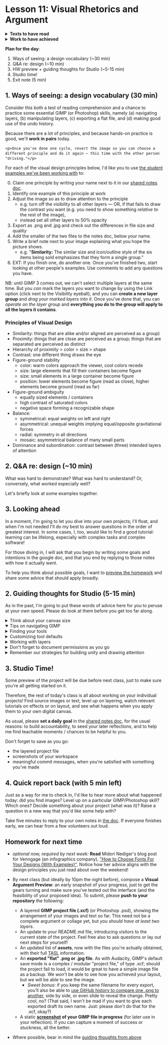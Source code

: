 
# Lesson 11: Visual Rhetorics and Argument

<section class="prereqs">
    <details><summary><strong>Texts to have read</strong></summary>
    <ul>
        <li><a href="https://www.smashingmagazine.com/2016/05/improve-your-designs-with-principles-similarity-proximity-part-1/">Improve Your Designs With The Principles Of Similarity And Proximity (Part 1)</a>, by Jon Hensley</li>
        <li><a href="https://www.smashingmagazine.com/2016/05/improve-your-designs-with-the-principles-of-closure-and-figure-ground-part-2/">Improve Your Designs With The Principles Of Closure And Figure-Ground (Part 2)</a>, by Jon Hensley</li>
        <li><a href="https://www.smashingmagazine.com/2015/06/design-principles-compositional-balance-symmetry-asymmetry/">Design Principles: Compositional, Symmetrical And Asymmetrical Balance</a>, by Steven Bradley</li>
        <li><a href="https://www.smashingmagazine.com/2015/02/design-principles-dominance-focal-points-hierarchy/">Design Principles: Dominance, Focal Points And Hierarchy</a>, by Steven Bradley</li>
    </ul>
    </details>
    <details><summary><strong>Work to have achieved</strong></summary>
        <ul>
            <li><strong>Write</strong> a <a href="{{site.github.issues_url}}">visual argument proposal</a></li>
        </ul>
    </details>
</section>


**Plan for the day**:

1. Ways of seeing: a design vocabulary (~30 min)
2. Q&A re: design (~10 min)
3. HW preview + guiding thoughts for Studio (~5-15 min)
4. Studio time!
5. Exit note (5 min)



## 1. Ways of seeing: a design vocabulary (30 min)

Consider this both a test of reading comprehension and a chance to practice some essential GIMP (or Photoshop) skills, namely (a) navigating layers, (b) manipulating layers, (c) exporting a flat file, and (d) making good use of the undo history.

<div class="alert alert-success">
    <p>Because there are a lot of principles, and because hands-on practice is good, we'll <strong>work in pairs</strong> today.</p>

    <p>Once you've done one cycle, revert the image so you can choose a different principle and do it again – this time with the other person "driving."</p>
</div>

For each of the visual design principles below, I'd like you to use [the student examples we've been working with](lesson-10#2b-from-flat-to-layered) to:

0. Claim one principle by writing your name next to it in our [shared notes doc](https://bit.ly/cdm{{site.course.slugterm}}-notes).
1. Identify one example of this principle at work
2. Adjust the image so as to draw attention to the principle
    * e.g. turn off the visibility to all other layers — OR, if that fails to draw the contrast you want (e.g. you need to show something _relative to_ the rest of the image),
    * instead set all other layers to 50% opacity
3. Export as .png and .jpg and check out the differences in file size and quality
4. Add the smaller of the two files to the notes doc, below your name.
5. Write a brief note next to your image explaining what you hope the picture shows.
    * e.g. "<strong>Similarity:</strong> The similar size and icon/outline style of the six items being sold emphasizes that they form a single group."
6. EXT: If you finish one, do another one. Once you've finished two, start looking at other people's examples. Use comments to add any questions you have.

<div class="alert alert-info">NB: until GIMP 3 comes out, we can't select multiple layers at the same time. But you <em>can</em> mark the layers you want to change by using the Link option (click next to the Visibility eyeball), and you can <strong>create a new layer group</strong> and <em>drag your marked layers into it</em>. Once you've done that, you can <em>operate on the layer group</em> and <strong>everything you do to the group will apply to all the layers it contains</strong>.</div>

### Principles of Visual Design

* Similarity: things that are alike and/or aligned are perceived as a group)
* Proximity: things that are close are perceived as a group; things that are separated are perceived as distinct
* Hierarchy of proximity > color > size > shape
* Contrast: one different thing draws the eye
* Figure-ground stability
    - color: warm colors approach the viewer, cool colors recede
    - size: large elements that fill their containers become figure
    - size: small elements in a large container become figure
    - position: lower elements become figure (read as close), higher elements become ground (read as far)
* Figure-ground ambiguity
    - equally sized elements / containers
    - high contrast of saturated colors
    - negative space forming a recognizable shape
* Balance:
    - symmetrical: equal weights on left and right
    - asymmetrical: unequal weights implying equal/opposite gravitational forces
    - radial: symmetry in all directions
    - mosaic: asymmetrical balance of many small parts
* Dominance and subordination: contrast between (three) intended layers of attention




## 2. Q&A re: design (~10 min)

What was hard to demonstrate? What was hard to understand? Or, conversely, what worked especially well?

Let's briefly look at some examples together.



## 3. Looking ahead

In a moment, I'm going to let you dive into your own projects; I'll float, and when I'm not needed I'll do my best to answer questions in the order of greatest interest. In some cases, I, too, would like to find a good tutorial: learning can be lifelong, especially with complex tasks and complex software!

For those diving in, I will ask that you begin by writing some goals and intentions in the google doc, and that you end by replying to those notes with how it actually went.

To help you think about possible goals, I want to [preview the homework](#homework-for-next-time) and share some advice that should apply broadly.


## 2. Guiding thoughts for Studio (5-15 min)

As in the past, I'm going to put these words of advice here for you to peruse at your own speed. Please do look at them before you get too far along.

<details><summary>Think about your canvas size</summary>
    <p>When you create a new project, you'll be given the option to select a width and height in pixels. But look just above that and you'll see a pull-down menu for Templates.</p>
    <figure>
        <img alt="canvas template options" src="../assets/img/gimp--create-a-new-image.png" />
        <figcaption>The templates pulldown gives you a sense of standard canvas sizes.</figcaption>
    </figure>
    <p>Depending on what you're making, you might want to select "HD" for a landscape digital poster, "US Letter" for an easy-to-print portrait poster, "CD" for a music thumbnail, and so on.</p>
</details>
<details open><summary>Tips on navigating GIMP</summary>
    <details><summary>Finding your tools</summary>
        <ul>
            <li>GIMP's toolbox is kinda crowded, but the tools are also helpfully indexed by category in the menu bar, under Tools.</li>
            <li>Every tool also has a keyboard shortcut, and it will save you time to memorize those for your go-to instruments. You can find the shortcuts under the menu.</li>
            <li>If your tools are hiding / nesting behind one another, but you'd prefer to see all the tools in the sidebar, you can change that setting in Preferences, under Interface > Toolbox: uncheck the Use Tool Groups checkbox.
                <ul><li>You'll find color preferences for your tool icons under Toolbox, too.</li></ul>
            </li>
        </ul>
    </details>
    <details><summary>Customizing tool defaults</summary>
        <ul>
            <li>Remember that there are often extra tips for the tool you're using under the editing window, in a tiny font; try holding shift, alt, control, command, etc while you click or drag to see what it says/does.</li>
            <li>Most of the time, these are temporary adjustments to the tool's behavior, but you can also change their long-term defaults in the Tool Settings pane.</li>
            <li>I particularly recommend changing the default behavior of the Move tool. When you first install GIMP, it's set to move whatever you click on – an exception to the usual rule that tools only apply to the active layer. For more consistent behavior, click on the "Move the active layer" toggle.</li>
        </ul>
    </details>
    <details><summary>Working with layers</summary>
        <ul>
            <li>You can rename your layers! In fact, I highly recommend it: filenames from sites like unsplash or flickr aren't known for emphasizing their content. Just double-click the layer name to highlight it and start typing. Hit Enter when you're done.</li>
            <li>A tool or effect not behaving as it should? First check that you're in the right layer.<ul>
                <li>If you are, check that the layer is big enough; you might need to use Layer > Layer to Image Size. (Or give yourself more room overall with Image > Canvas Size.)</li>
                <li>If even <em>that's</em> not working, check the tool settings area (usually below the tools, but they're movable).</li>
                </ul>
            </li>
            <li>Not only can layers be grouped so they move (and scale, and hide) together, but groups can also go inside other groups. Click the folder icon in the layers toolbox to create a new group, then drag or drop layers into it.</li>
        </ul>
    </details>
 </details>

<details><summary>Don't forget to document permissions as you go</summary>
    <p>It's so much easier to grab that info while you already have the page open in your browser than to try to find it again later!</p>
    <p>As I hope you saw on the <a href="{{site.github_url}}/resources#visuals">site resources page</a>, there are lots of tools to help you <em>find images you're explicitly allowed to use</em>, whether with Creative Commons or other permissive licenses. Don't forget about <a href="https://search.creativecommons.org">https://search.creativecommons.org</a> and the Usage Rights options under Google's Image search (click the Tools link just above your search results).</p>

    <p>You can also use copyrighted images <em>if you can make a case for it being a Fair Use.</em> That is, in either your README or your reflection (or both), you can argue that the balance of the four factors is in your favor:
    <ul>
    <li>purpose and character of the use</li>
    <li>nature of the copyrighted work</li>
    <li>amount or substantiality of the portion used></li>
    <li>market impact</li>
    </ul>
    </p>

    <p>Note that this is especially important to think about if you're explicitly naming a brand or person in your proposals or planning to use their trademarked properties or images!</p>
</details>

<details><summary>Remember our strategies for building unity and drawing attention</summary>

    <p><em>To unify your project</em>, i.e. to help give viewers a gestalt impression that your design is a single thing, consider using...
       <ul>
          <li>repetition of shape, color, texture, etc;</li>
          <li>symmetry and alignment; and</li>
          <li>a limited number of common regions (to distinguish figure from ground)</li>
       </ul>
    </p>

    <p><em>To draw attention, draw contrast:</em> break from the repeated elements above in terms of size, color, texture, value, alignment (including rotation), or implied movement (including gaze, if you have eyes).</p>

    <p><strong>Assume that you can reliably convey only about three levels of hierarchy</strong>; after that, it starts to get mushy. At some point as you work on your proposed visual argument / rhetorical collage, therefore, you might want to reflect in writing:
       <ol>
          <li>What options do you have for your top three objects of attention? What's next in line?</li>
          <li>How would the layout need to change if you changed your ranking? That is, if you put one of your current tier-twos into the top slot, what rearrangements would that entail?</li>
       </ol>
    </p>
</details>


## 3. Studio Time!
Some preview of the project will be due before next class, just to make sure you're all getting started on it.

Therefore, the rest of today's class is all about working on your individual projects! Find source images or text, level up on layering, watch relevant tutorials on effects or on layout, and see what happens when you apply them to your own digital canvas.

<div class="alert alert-success">
    <p>As usual, please <strong>set a daily goal</strong> in the <a href="http://bit.ly/cdm{{site.course.slugterm}}-notes">shared notes doc</a>, for the usual reasons: to build accountability, to seed your later reflections, and to help me find teachable moments / chances to be helpful to you.</p>
</div>

<div class="alert alert-info">
    <p>Don't forget to save as you go:</p>
       <ul>
          <li>the layered project file</li>
          <li>screenshots of your workspace</li>
          <li>meaningful commit messages, when you're satisfied with something you've made</li>
       </ul>
</div>

## 4. Quick report back (with 5 min left)

Just as a way for me to check in, I'd like to hear more about what happened today: did you find images? Level up on a particular GIMP/Photoshop skill? Which ones? Decide something about your project (what was it)? Raise a question in a new way that you'd like some help with?

<div class="alert alert-success">
    Take five minutes to reply to your own notes in <a href="http://bit.ly/cdm{{site.course.slugterm}}-notes">the doc</a>. If everyone finishes early, we can hear from a few volunteers out loud.
</div>


## Homework for next time

* _optional now, required by next week:_ **Read** Midori Nediger's blog post for Venngage (an infographics company), ["How to Choose Fonts For Your Designs (With Examples)"](https://venngage.com/blog/how-to-choose-fonts/). Notice how her advice aligns with the design principles you just read about over the weekend!

* By next class (but ideally by 10pm the night before), compose a **Visual Argument Preview**: an early snapshot of your progress, just to get the gears turning and make sure you've tested out the interface (and the feasibility of your proposed idea). To submit, please **push to your repository** the following:
    <ul>
        <li>A layered <strong>GIMP project file (.xcf)</strong> (or Photoshop .psd), showing the arrangement of your images and text so far. This need not be a complete argument or collage yet, but <em>you should have at least two layers</em>.</li>
        <li>An update to your README.md file, introducing visitors to the current state of the project. Feel free also to ask questions or lay out next steps for yourself!</li>
        <li>An updated list of <strong>assets</strong>, now with the files you're actually obtained, with their full <abbr title="Title, Author, Source, License">TASL</abbr> information.</li>
        <li>An <strong>exported "flat" .png or .jpg file</strong>. As with Audacity, GIMP's default save mode is a complex / modular "project file," of type .xcf; should the project fail to load, it would be great to have a simple image file as a backup. We won't be able to see how you achieved your layout, but we will be able to see the image. <ul><li><em>Sweet bonus:</em> if you keep the same filename for every export, you'll also be able to <a href="https://docs.github.com/en/free-pro-team@latest/github/managing-files-in-a-repository/rendering-and-diffing-images">use GitHub history to compare one .png to another</a>, side by side, or even slide to reveal the change. Pretty cool, no? (That said, I won't be mad if you want to give each exported draft its own name. Just: please don't do that for the .xcf, okay?)</li></ul></li>
        <li>A static <strong><a href="https://www.take-a-screenshot.org/">screenshot</a> of your GIMP file in progress</strong> (for later use in your reflection). If you can capture a moment of success or stuckness, all the better.</li>
    </ul>

* Where possible, bear in mind the [guiding thoughts from above](#2-guiding-thoughts-for-studio-5-15-min)
